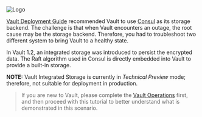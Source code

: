 <img src="https://s3-us-west-1.amazonaws.com/education-yh/Vault_Icon_FullColor.png" alt="Logo"/>

[Vault Deployment Guide](https://learn.hashicorp.com/vault/day-one/ops-reference-architecture) recommended Vault to use [Consul](https://www.consul.io/) as its storage backend. The challenge is that when Vault encounters an outage, the root cause may be the storage backend. Therefore, you had to troubleshoot two different system to bring Vault to a healthy state.

In Vault 1.2, an integrated storage was introduced to persist the encrypted data. The Raft algorithm used in Consul is directly embedded into Vault to provide a built-in storage.

**NOTE:** Vault Integrated Storage is currently in _Technical Preview_ mode; therefore, not suitable for deployment in production.

> If you are new to Vault, please complete the [Vault Operations](https://www.katacoda.com/hashicorp/scenarios/vault-operations) first, and then proceed with this tutorial to better understand what is demonstrated in this scenario. 
